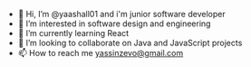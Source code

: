 - 👋 Hi, I’m @yaashall01 and i'm junior software developer 
- 👀 I’m interested in software design and engineering 
- 🌱 I’m currently learning React
- 💞️ I’m looking to collaborate on Java and JavaScript projects
- 📫 How to reach me yassinzevo@gmail.com

<!---
yaashall01/yaashall01 is a ✨ special ✨ repository because its `README.md` (this file) appears on your GitHub profile.
You can click the Preview link to take a look at your changes.
--->
